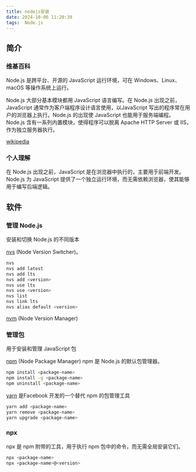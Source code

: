 ```yaml
---
title: nodejs安装
date: 2024-10-06 11:20:39
tags:  Node.js
---
```


## 简介

### 维基百科

Node.js 是跨平台、开源的 JavaScript 运行环境，可在 Windows、Linux、macOS 等操作系统上运行。

Node.js 大部分基本模块都用 JavaScript 语言编写。在 Node.js 出现之前，JavaScript 通常作为客户端程序设计语言使用，以JavaScript 写出的程序常在用户的浏览器上执行。Node.js 的出现使 JavaScript 也能用于服务端编程。Node.js 含有一系列内置模块，使得程序可以脱离 Apache HTTP Server 或 IIS，作为独立服务器执行。 

[wikipedia](https://zh.wikipedia.org/zh-cn/Node.js)

### 个人理解

在 Node.js 出现之前，JavaScript 是在浏览器中执行的，主要用于前端开发。Node.js 为 JavaScript 提供了一个独立运行环境，而无需依赖浏览器，使其能够用于编写后端逻辑。

## 软件

### 管理 Node.js

安装和切换 Node.js 的不同版本

[nvs](https://github.com/jasongin/nvs) (Node Version Switcher)。

```bash
nvs
nvs add latest
nvs add lts
nvs add <version>
nvs use lts
nvs use <version>
nvs list
nvs link lts
nvs alias default <version>
```

[nvm](https://github.com/nvm-sh/nvm) (Node Version Manager)

### 管理包

用于安装和管理 JavaScript 包

[npm](https://www.npmjs.com/) (Node Package Manager) npm 是 Node.js 的默认包管理器。

```bash
npm install <package-name>
npm install -g <package-name>
npm uninstall <package-name>
```

[yarn](https://yarnpkg.com/) 是Facebook 开发的一个替代 npm 的包管理工具

```bash
yarn add <package-name>
yarn remove <package-name>
yarn upgrade <package-name>
```

### npx

npx 是 npm 附带的工具，用于执行 npm 包中的命令，而无需全局安装它们。

```bash
npx <package-name>
npx <package-name>@<version>
```
